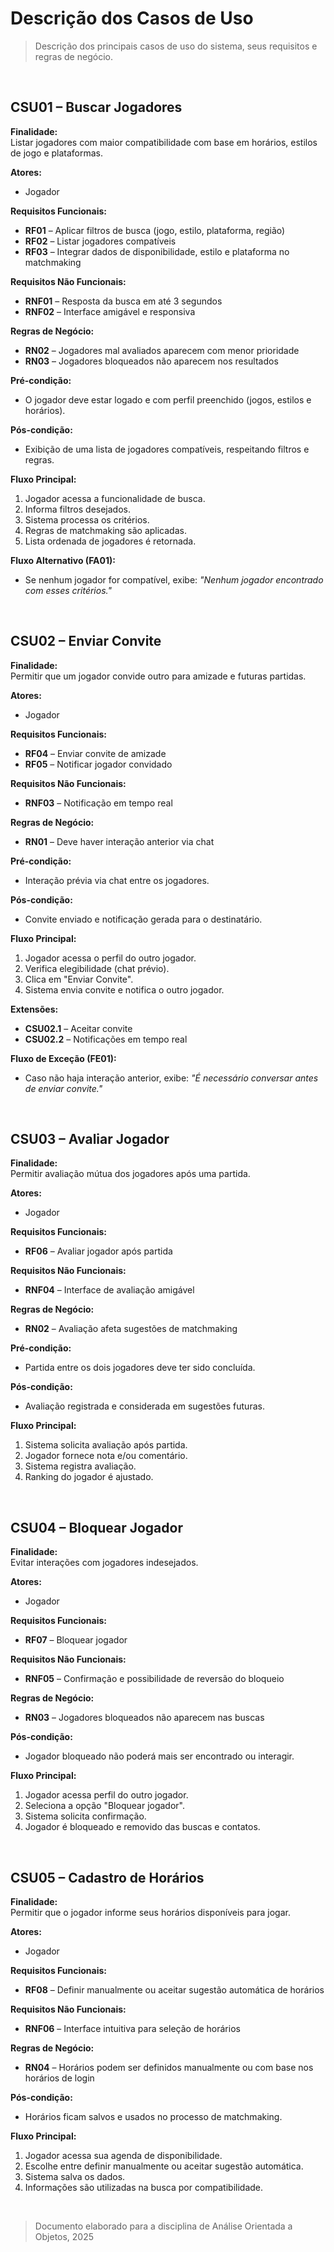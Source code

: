# Descrição dos Casos de Uso

> Descrição dos principais casos de uso do sistema, seus requisitos e regras de negócio.

<br>

## CSU01 – Buscar Jogadores

**Finalidade:**  
Listar jogadores com maior compatibilidade com base em horários, estilos de jogo e plataformas.

**Atores:**  
- Jogador

**Requisitos Funcionais:**  
- **RF01** – Aplicar filtros de busca (jogo, estilo, plataforma, região)  
- **RF02** – Listar jogadores compatíveis  
- **RF03** – Integrar dados de disponibilidade, estilo e plataforma no matchmaking

**Requisitos Não Funcionais:**  
- **RNF01** – Resposta da busca em até 3 segundos  
- **RNF02** – Interface amigável e responsiva

**Regras de Negócio:**  
- **RN02** – Jogadores mal avaliados aparecem com menor prioridade  
- **RN03** – Jogadores bloqueados não aparecem nos resultados

**Pré-condição:**  
- O jogador deve estar logado e com perfil preenchido (jogos, estilos e horários).

**Pós-condição:**  
- Exibição de uma lista de jogadores compatíveis, respeitando filtros e regras.

**Fluxo Principal:**
1. Jogador acessa a funcionalidade de busca.
2. Informa filtros desejados.
3. Sistema processa os critérios.
4. Regras de matchmaking são aplicadas.
5. Lista ordenada de jogadores é retornada.

**Fluxo Alternativo (FA01):**  
- Se nenhum jogador for compatível, exibe: _"Nenhum jogador encontrado com esses critérios."_

<br>

## CSU02 – Enviar Convite

**Finalidade:**  
Permitir que um jogador convide outro para amizade e futuras partidas.

**Atores:**  
- Jogador

**Requisitos Funcionais:**  
- **RF04** – Enviar convite de amizade  
- **RF05** – Notificar jogador convidado

**Requisitos Não Funcionais:**  
- **RNF03** – Notificação em tempo real

**Regras de Negócio:**  
- **RN01** – Deve haver interação anterior via chat

**Pré-condição:**  
- Interação prévia via chat entre os jogadores.

**Pós-condição:**  
- Convite enviado e notificação gerada para o destinatário.

**Fluxo Principal:**
1. Jogador acessa o perfil do outro jogador.
2. Verifica elegibilidade (chat prévio).
3. Clica em "Enviar Convite".
4. Sistema envia convite e notifica o outro jogador.

**Extensões:**  
- **CSU02.1** – Aceitar convite  
- **CSU02.2** – Notificações em tempo real

**Fluxo de Exceção (FE01):**  
- Caso não haja interação anterior, exibe: _"É necessário conversar antes de enviar convite."_

<br>

## CSU03 – Avaliar Jogador

**Finalidade:**  
Permitir avaliação mútua dos jogadores após uma partida.

**Atores:**  
- Jogador

**Requisitos Funcionais:**  
- **RF06** – Avaliar jogador após partida

**Requisitos Não Funcionais:**  
- **RNF04** – Interface de avaliação amigável

**Regras de Negócio:**  
- **RN02** – Avaliação afeta sugestões de matchmaking

**Pré-condição:**  
- Partida entre os dois jogadores deve ter sido concluída.

**Pós-condição:**  
- Avaliação registrada e considerada em sugestões futuras.

**Fluxo Principal:**
1. Sistema solicita avaliação após partida.
2. Jogador fornece nota e/ou comentário.
3. Sistema registra avaliação.
4. Ranking do jogador é ajustado.

<br>

## CSU04 – Bloquear Jogador

**Finalidade:**  
Evitar interações com jogadores indesejados.

**Atores:**  
- Jogador

**Requisitos Funcionais:**  
- **RF07** – Bloquear jogador

**Requisitos Não Funcionais:**  
- **RNF05** – Confirmação e possibilidade de reversão do bloqueio

**Regras de Negócio:**  
- **RN03** – Jogadores bloqueados não aparecem nas buscas

**Pós-condição:**  
- Jogador bloqueado não poderá mais ser encontrado ou interagir.

**Fluxo Principal:**
1. Jogador acessa perfil do outro jogador.
2. Seleciona a opção "Bloquear jogador".
3. Sistema solicita confirmação.
4. Jogador é bloqueado e removido das buscas e contatos.

<br>

## CSU05 – Cadastro de Horários

**Finalidade:**  
Permitir que o jogador informe seus horários disponíveis para jogar.

**Atores:**  
- Jogador

**Requisitos Funcionais:**  
- **RF08** – Definir manualmente ou aceitar sugestão automática de horários

**Requisitos Não Funcionais:**  
- **RNF06** – Interface intuitiva para seleção de horários

**Regras de Negócio:**  
- **RN04** – Horários podem ser definidos manualmente ou com base nos horários de login

**Pós-condição:**  
- Horários ficam salvos e usados no processo de matchmaking.

**Fluxo Principal:**
1. Jogador acessa sua agenda de disponibilidade.
2. Escolhe entre definir manualmente ou aceitar sugestão automática.
3. Sistema salva os dados.
4. Informações são utilizadas na busca por compatibilidade.

<br>

> Documento elaborado para a disciplina de Análise Orientada a Objetos, 2025
